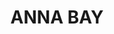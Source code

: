 ---
lastmod: '2025-04-06T06:05:20+00:00'
latitude: -32.776919
layout: suburb
longitude: 152.083274
postcode: '2316'
state: NSW
title: ANNA BAY
url: /nsw/anna-bay/
---